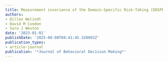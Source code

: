 ```yaml
---
title: Measurement invariance of the Domain-Specific Risk-Taking (DOSPERT) scale
authors:
- Dillon Welindt
- David M Condon
- Sara J Weston
date: '2023-01-01'
publishDate: '2025-08-08T04:41:45.328693Z'
publication_types:
- article-journal
publication: '*Journal of Behavioral Decision Making*'
---
```

